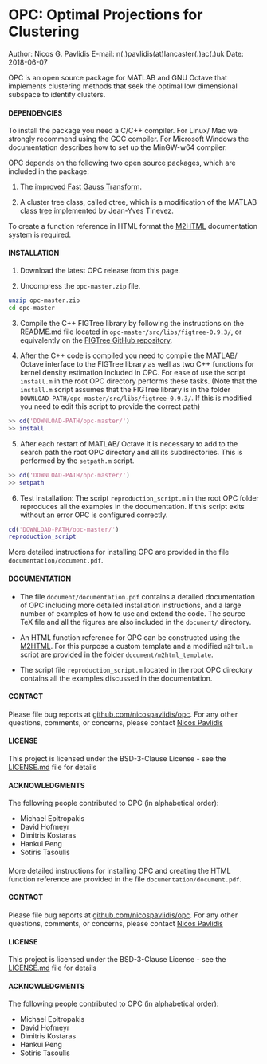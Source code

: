 OPC: Optimal Projections for Clustering
=====================


Author: Nicos G. Pavlidis
E-mail: n(.)pavlidis(at)lancaster(.)ac(.)uk
Date:     2018-06-07

OPC is an open source package for MATLAB and GNU Octave that implements
clustering methods that seek the optimal low dimensional subspace to identify
clusters.


#### DEPENDENCIES

To install the package you need a C/C++ compiler. For Linux/ Mac we strongly
recommend using the GCC compiler. For Microsoft Windows the documentation
describes how to set up the MinGW-w64 compiler.

OPC depends on the following two open source packages, which are included in the package:


1. The [improved Fast Gauss Transform](http://legacydirs.umiacs.umd.edu/~morariu/figtree/).


2. A cluster tree class, called ctree, which is a modification of the MATLAB class [tree](https://tinevez.github.io/matlab-tree/)
implemented by Jean-Yves Tinevez.

To create a function reference in HTML format the 
[M2HTML](https://github.com/pdollar/toolbox/tree/master/external/m2html)
documentation system is required.

#### INSTALLATION

1. Download the latest OPC release from this page.

2. Uncompress the `opc-master.zip` file.

``` bash
unzip opc-master.zip
cd opc-master
```

3. Compile the C++ FIGTree library by following the instructions on 
the README.md file located in `opc-master/src/libs/figtree-0.9.3/`, or equivalently
on the [FIGTree GitHub repository](https://github.com/vmorariu/figtree). 

4. After the C++ code is compiled you need to compile the MATLAB/ Octave interface
   to the FIGTree library as well as two C++ functions for kernel density estimation
   included in OPC. For ease
   of use the script `install.m` in the root OPC directory performs these
   tasks. (Note that the `install.m` script assumes that the FIGTree library is in the
   folder `DOWNLOAD-PATH/opc-master/src/libs/figtree-0.9.3/`. If this is modified you
   need to edit this script to provide the correct path)

``` matlab
>> cd('DOWNLOAD-PATH/opc-master/')
>> install
```


5. After each restart of MATLAB/ Octave it is necessary to add to the search path the root OPC
   directory and all its subdirectories.  This is performed by the `setpath.m` script.

``` matlab
>> cd('DOWNLOAD-PATH/opc-master/')
>> setpath
```

6. Test installation: The script `reproduction_script.m` 
in the root OPC folder reproduces all the examples in the documentation. If this script
exits without an error OPC is configured correctly.

``` matlab
cd('DOWNLOAD-PATH/opc-master/')
reproduction_script
```

More detailed instructions for installing OPC are provided in the file `documentation/document.pdf`.

#### DOCUMENTATION

* The file  `document/documentation.pdf` contains a detailed documentation of OPC
including more detailed installation instructions, and a large number of
examples of how to use and extend the code. The source TeX file and all the
figures are also included in the `document/` directory.

* An HTML function reference for OPC can be constructed using the
[M2HTML](https://github.com/pdollar/toolbox/tree/master/external/m2html). For this
purpose a custom template and a modified `m2html.m` script are provided in the
folder `document/m2html_template`.

* The script file `reproduction_script.m` located in the root OPC directory
contains all the examples discussed in the documentation.


#### CONTACT

Please file bug reports at [github.com/nicospavlidis/opc](https://github.com/nicospavlidis/opc/).
For any other questions, comments, or concerns, please contact [Nicos Pavlidis](http://www.lancaster.ac.uk/lums/people/nicos-pavlidis/)

#### LICENSE

This project is licensed under the BSD-3-Clause License - see the [LICENSE.md](LICENSE.md) file for details

#### ACKNOWLEDGMENTS

The following people contributed to OPC (in alphabetical order):

* Michael Epitropakis
* David Hofmeyr
* Dimitris Kostaras
* Hankui Peng
* Sotiris Tasoulis
#### 

More detailed instructions for installing OPC and creating the HTML function reference
are provided in the file `documentation/document.pdf`.

#### CONTACT

Please file bug reports at [github.com/nicospavlidis/opc](https://github.com/nicospavlidis/opc/).
For any other questions, comments, or concerns, please contact [Nicos Pavlidis](http://www.lancaster.ac.uk/lums/people/nicos-pavlidis/)

#### LICENSE

This project is licensed under the BSD-3-Clause License - see the [LICENSE.md](LICENSE.md) file for details

#### ACKNOWLEDGMENTS

The following people contributed to OPC (in alphabetical order):

* Michael Epitropakis
* David Hofmeyr
* Dimitris Kostaras
* Hankui Peng
* Sotiris Tasoulis
